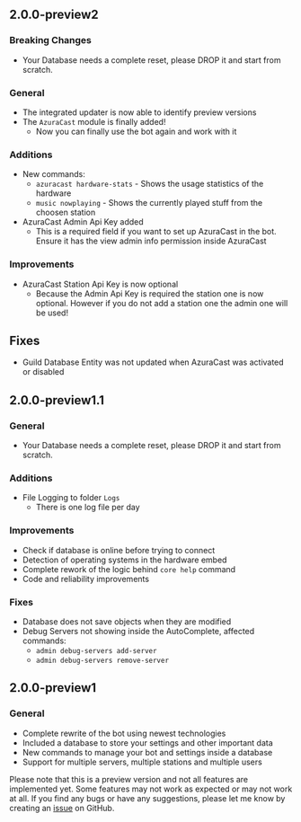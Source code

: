 ## 2.0.0-preview2
### Breaking Changes
- Your Database needs a complete reset, please DROP it and start from scratch.

### General
- The integrated updater is now able to identify preview versions
- The `AzuraCast` module is finally added!
  - Now you can finally use the bot again and work with it

### Additions
- New commands:
  - `azuracast hardware-stats` - Shows the usage statistics of the hardware
  - `music nowplaying` - Shows the currently played stuff from the choosen station
- AzuraCast Admin Api Key added
  - This is a required field if you want to set up AzuraCast in the bot. Ensure it has the view admin info permission inside AzuraCast

### Improvements
- AzuraCast Station Api Key is now optional
  - Because the Admin Api Key is required the station one is now optional. However if you do not add a station one the admin one will be used!

## Fixes
- Guild Database Entity was not updated when AzuraCast was activated or disabled

## 2.0.0-preview1.1
### General
- Your Database needs a complete reset, please DROP it and start from scratch.

### Additions
- File Logging to folder `Logs`
  - There is one log file per day

### Improvements
- Check if database is online before trying to connect
- Detection of operating systems in the hardware embed
- Complete rework of the logic behind `core help` command
- Code and reliability improvements

### Fixes
- Database does not save objects when they are modified
- Debug Servers not showing inside the AutoComplete, affected commands:
  - `admin debug-servers add-server`
  - `admin debug-servers remove-server`

## 2.0.0-preview1
### General
- Complete rewrite of the bot using newest technologies
- Included a database to store your settings and other important data
- New commands to manage your bot and settings inside a database
- Support for multiple servers, multiple stations and multiple users

Please note that this is a preview version and not all features are implemented yet. Some features may not work as expected or may not work at all.
If you find any bugs or have any suggestions, please let me know by creating an [issue](https://github.com/Sella-GH/AzzyBot/issues/new/choose) on GitHub.
